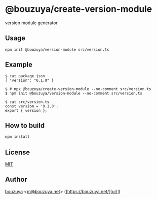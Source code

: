 # @bouzuya/create-version-module

version module generator

## Usage

```
npm init @bouzuya/version-module src/version.ts
```

## Example

```
$ cat package.json
{ "version": "0.1.0" }

$ # npx @bouzuya/create-version-module --no-comment src/version.ts
$ npm init @bouzuya/version-module --no-comment src/version.ts

$ cat src/version.ts
const version = '0.1.0';
export { version };

```

## How to build

```bash
npm install
```

## License

[MIT](LICENSE)

## Author

[bouzuya][user] &lt;[m@bouzuya.net][email]&gt; ([https://bouzuya.net/][url])

[user]: https://github.com/bouzuya
[email]: mailto:m@bouzuya.net
[url]: https://bouzuya.net/
